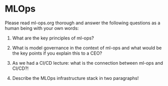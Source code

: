 # MLOps

Please read ml-ops.org thorough and answer the following questions as a human being with your own words:

1. What are the key principles of ml-ops?

2. What is model governance in the context of ml-ops and what would be the key points if you explain this to a CEO?

3. As we had a CI/CD lecture: what is the connection between ml-ops and CI/CD?!

4. Describe the MLOps infrastructure stack in two paragraphs!

